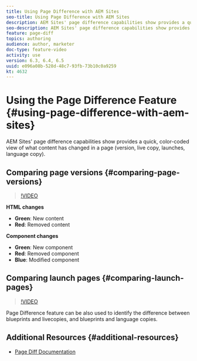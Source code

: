 ```yaml
---
title: Using Page Difference with AEM Sites
seo-title: Using Page Difference with AEM Sites
description: AEM Sites' page difference capabilities show provides a quick, color-coded view of what content has changed in a page (version, live copy, launches, language copy).
seo-description: AEM Sites' page difference capabilities show provides a quick, color-coded view of what content has changed in a page (version, live copy, launches, language copy).
feature: page-diff
topics: authoring
audience: author, marketer
doc-type: feature-video
activity: use
version: 6.3, 6.4, 6.5
uuid: e096a08b-528d-48c7-93fb-73b10c0a9259
kt: 4632
---
```


# Using the Page Difference Feature {#using-page-difference-with-aem-sites}

AEM Sites' page difference capabilities show provides a quick, color-coded view of what content has changed in a page (version, live copy, launches, language copy).

## Comparing page versions {#comparing-page-versions}

>[!VIDEO](https://video.tv.adobe.com/v/32152?quality=9&learn=on)

**HTML changes**

* **Green**: New content
* **Red**: Removed content

**Component changes**

* **Green**: New component
* **Red**: Removed component
* **Blue**: Modified component

## Comparing launch pages {#comparing-launch-pages}

>[!VIDEO](https://video.tv.adobe.com/v/17746/?quality=9&learn=on)

Page Difference feature can be also used to identify the difference between blueprints and livecopies, and blueprints and language copies.

## Additional Resources {#additional-resources}

* [Page Diff Documentation](https://docs.adobe.com/content/help/en/experience-manager-65/authoring/siteandpage/page-diff.html)
